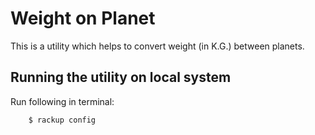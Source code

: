 Weight on Planet
====================

This is a utility which helps to convert weight (in K.G.) between
planets.

Running the utility on local system
-----------------------------------

Run following in terminal:

        $ rackup config